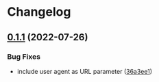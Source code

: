 # Changelog

## [0.1.1](https://github.com/esfalsa/gust/compare/v0.1.0...v0.1.1) (2022-07-26)


### Bug Fixes

* include user agent as URL parameter ([36a3ee1](https://github.com/esfalsa/gust/commit/36a3ee19086ed6cd2344ff9e028b49267c3ea0b0))
